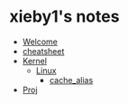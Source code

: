 # xieby1's notes

* [Welcome](./README.md)
* [cheatsheet](./cheatsheet.md)
* [Kernel]()
  * [Linux]()
    * [cache_alias](./Kernel/Linux/cache_alias.md)
* [Proj](./Proj/README.md)
